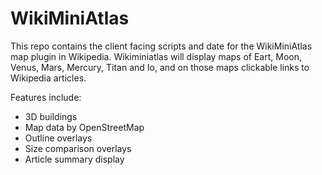WikiMiniAtlas
=============

This repo contains the client facing scripts and date for the WikiMiniAtlas map plugin in Wikipedia.
Wikiminiatlas will display maps of Eart, Moon, Venus, Mars, Mercury, Titan and Io, and on those maps
clickable links to Wikipedia articles.

Features include:

* 3D buildings
* Map data by OpenStreetMap
* Outline overlays
* Size comparison overlays
* Article summary display

